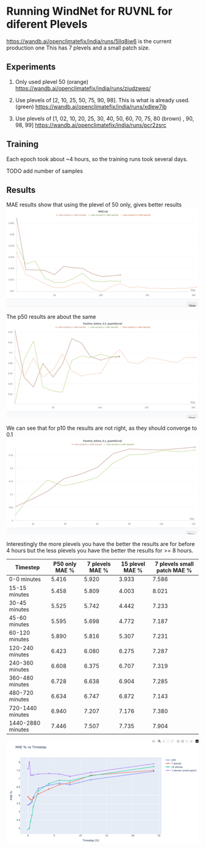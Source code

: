 # Running WindNet for RUVNL for diferent Plevels

https://wandb.ai/openclimatefix/india/runs/5llq8iw6 is the current production one
This has 7 plevels and a small patch size. 

## Experiments

1. Only used plevel 50 (orange)
https://wandb.ai/openclimatefix/india/runs/ziudzweq/

2. Use plevels of [2, 10, 25, 50, 75, 90, 98]. This is what is already used. (green)
https://wandb.ai/openclimatefix/india/runs/xdlew7ib

3. Use plevels of [1, 02, 10, 20, 25, 30, 40, 50, 60, 70, 75, 80 (brown)
, 90, 98, 99]
https://wandb.ai/openclimatefix/india/runs/pcr2zsrc


## Training

Each epoch took about ~4 hours, so the training runs took several days.

TODO add number of samples

## Results

MAE results show that using the plevel of 50 only, gives better results
![](Mae.png "Mae")

The p50 results are about the same
![](p50.png "p50")

We can see that for p10 the results are not right, as they should converge to 0.1
![](p10.png "p10")

Interestingly the more plevels you have the better the results are for before 4 hours
but the less plevels you have the better the results for >= 8 hours.

| Timestep | P50 only MAE % | 7 plevels MAE % | 15 plevel MAE %  | 7 plevels small patch MAE % |
| --- | --- | --- |  --- | --- |
| 0-0 minutes | 5.416 | 5.920 | 3.933 | 7.586 |
| 15-15 minutes | 5.458 | 5.809 | 4.003 | 8.021 |
| 30-45 minutes | 5.525 | 5.742 | 4.442 | 7.233 |
| 45-60 minutes | 5.595 | 5.698 | 4.772 | 7.187 |
| 60-120 minutes | 5.890 | 5.816 | 5.307 | 7.231 |
| 120-240 minutes | 6.423 | 6.080 | 6.275 | 7.287 |
| 240-360 minutes | 6.608 | 6.375 | 6.707 | 7.319 |
| 360-480 minutes | 6.728 | 6.638 | 6.904 | 7.285 |
| 480-720 minutes | 6.634 | 6.747 | 6.872 | 7.143 |
| 720-1440 minutes | 6.940 | 7.207 | 7.176 | 7.380 |
| 1440-2880 minutes | 7.446 | 7.507 | 7.735 | 7.904 |


![](MAEvstimesteps.png "MAEvstimesteps")
